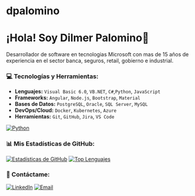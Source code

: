 # dpalomino
# ¡Hola! Soy Dilmer Palomino👋
Desarrollador de software en tecnologias Microsoft con mas de 15 años de experiencia en el sector banca, seguros, retail, gobierno e industrial.
### 💻 Tecnologías y Herramientas:
* **Lenguajes:** `Visual Basic 6.0`, `VB.NET`, `C#`,`Python`, `JavaScript`
* **Frameworks:** `Angular`, `Node.js`, `Bootstrap`, `Material`
* **Bases de Datos:** `PostgreSQL`, `Oracle`, `SQL Server`, `MySQL`
* **DevOps/Cloud:** `Docker`, `Kubernetes`, `Azure`
* **Herramientas:** `Git`, `GitHub`, `Jira`, `VS Code`

[![Python](https://img.shields.io/badge/Python-3776AB?style=for-the-badge&logo=python&logoColor=white)](https://www.python.org/)
### 📊 Mis Estadísticas de GitHub:
[![Estadísticas de GitHub](https://github-readme-stats.vercel.app/api?username=DPALOMINO&show_icons=true&theme=nord)](https://github.com/anuraghazra/github-readme-stats)
[![Top Lenguajes](https://github-readme-stats.vercel.app/api/top-langs/?username=DPALOMINO&layout=compact&theme=nord)](https://github.com/anuraghazra/github-readme-stats)

### 📧 Contáctame:
[![LinkedIn](https://img.shields.io/badge/LinkedIn-0077B5?style=for-the-badge&logo=linkedin&logoColor=white)]([https://www.linkedin.com/in/tu-perfil-linkedin/](https://www.linkedin.com/in/dilmer-palomino-40b44120/))
[![Email](https://img.shields.io/badge/Email-D14836?style=for-the-badge&logo=gmail&logoColor=white)](mailto:dilmer.palomino.pardo@gmail.com)
